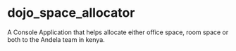 # dojo_space_allocator
A Console Application that helps allocate either office space, room space or both to the Andela team in kenya.
